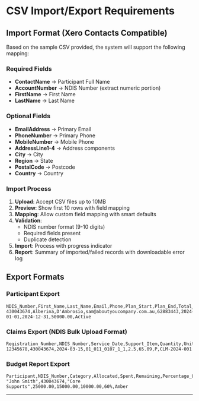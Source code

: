 # CSV Import/Export Requirements

## Import Format (Xero Contacts Compatible)

Based on the sample CSV provided, the system will support the following mapping:

### Required Fields
- **ContactName** → Participant Full Name
- **AccountNumber** → NDIS Number (extract numeric portion)
- **FirstName** → First Name
- **LastName** → Last Name

### Optional Fields
- **EmailAddress** → Primary Email
- **PhoneNumber** → Primary Phone
- **MobileNumber** → Mobile Phone
- **AddressLine1-4** → Address components
- **City** → City
- **Region** → State
- **PostalCode** → Postcode
- **Country** → Country

### Import Process
1. **Upload**: Accept CSV files up to 10MB
2. **Preview**: Show first 10 rows with field mapping
3. **Mapping**: Allow custom field mapping with smart defaults
4. **Validation**:
   - NDIS number format (9-10 digits)
   - Required fields present
   - Duplicate detection
5. **Import**: Process with progress indicator
6. **Report**: Summary of imported/failed records with downloadable error log

## Export Formats

### Participant Export
```csv
NDIS_Number,First_Name,Last_Name,Email,Phone,Plan_Start,Plan_End,Total_Budget,Status
430043674,Alberina,D'Ambrosio,sam@aboutyoucompany.com.au,62883443,2024-01-01,2024-12-31,50000.00,Active
```

### Claims Export (NDIS Bulk Upload Format)
```csv
Registration_Number,NDIS_Number,Service_Date,Support_Item,Quantity,Unit_Price,GST_Code,Claim_Reference
12345678,430043674,2024-03-15,01_011_0107_1_1,2.5,65.09,P,CLM-2024-001
```

### Budget Report Export
```csv
Participant,NDIS_Number,Category,Allocated,Spent,Remaining,Percentage_Used,Status
"John Smith",430043674,"Core Supports",25000.00,15000.00,10000.00,60%,Amber
```

---
